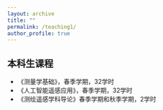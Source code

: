 ```yaml
---
layout: archive
title: ""
permalink: /teaching1/
author_profile: true
---
```


## 本科生课程
* 《测量学基础》，春季学期，32学时
* 《人工智能遥感应用》，春季学期，32学时
* 《测绘遥感学科导论》春季学期和秋季学期，2学时

